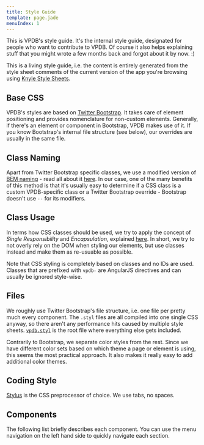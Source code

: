 ```yaml
---
title: Style Guide
template: page.jade
menuIndex: 1
---
```


This is VPDB's style guide. It's the internal style guide, designated for 
people who want to contribute to VPDB. Of course it also helps explaining
stuff that you might wrote a few months back and forgot about it by now. :)

This is a living style guide, i.e. the content is entirely generated from the
style sheet comments of the current version of the app you're browsing using
[Knyle Style Sheets](https://github.com/kneath/kss). 

## Base CSS

VPDB's styles are based on [Twitter Bootstrap](http://getbootstrap.com/). It
takes care of element positioning and provides nomenclature for non-custom
elements. Generally, if there's an element or component in Bootstrap, VPDB
makes use of it. If you know Bootstrap's internal file structure (see below),
our overrides are usually in the same file.

## Class Naming

Apart from Twitter Bootstrap specific classes, we use a modified version of 
[BEM naming](http://bem.info/method/) - read all about it 
[here](http://csswizardry.com/2013/01/mindbemding-getting-your-head-round-bem-syntax/).
In our case, one of the many benefits of this method is that it's usually 
easy to determine if a CSS class is a custom VPDB-specific class or a 
Twitter Bootstrap override - Bootstrap doesn't use `--` for its modifiers.

## Class Usage

In terms how CSS classes should be used, we try to apply the concept of *Single
Responsibility* and *Encapsulation*, explained 
[here](http://drewbarontini.com/articles/single-responsibility/). In short, we 
try to not overly rely on the DOM when styling our elements, but use classes
instead and make them as re-usuable as possible.

Note that CSS styling is completely based on classes and no IDs are used. 
Classes that are prefixed with `vpdb-` are AngularJS directives and can usually
be ignored style-wise.

## Files

We roughly use Twitter Bootstrap's file structure, i.e. one file per pretty much 
every component. The `.styl` files are all compiled into one single CSS anyway, 
so there aren't any performance hits caused by multiple style sheets.
[`vpdb.styl`](https://github.com/freezy/node-vpdb/blob/master/client/styles/vpdb.styl)
is the root file where everything else gets included.

Contrarily to Bootstrap, we separate color styles from the rest. Since we have
different color sets based on which theme a page or element is using, this 
seems the most practical approach. It also makes it really easy to add 
additional color themes.

## Coding Style

[Stylus](http://learnboost.github.io/stylus/) is the CSS preprocessor of choice.
We use tabs, no spaces.

## Components

The following list briefly describes each component. You can use the menu navigation
on the left hand side to quickly navigate each section.
